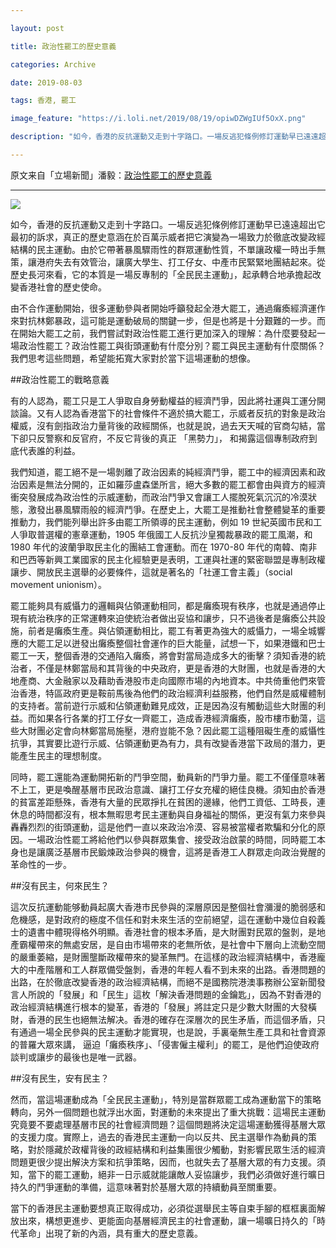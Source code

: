 ```yaml
---

layout: post

title: 政治性罷工的歷史意義

categories: Archive

date: 2019-08-03

tags: 香港, 罷工

image_feature: "https://i.loli.net/2019/08/19/opiwDZWgIUf5OxX.png"

description: "如今，香港的反抗運動又走到十字路口。一場反逃犯條例修訂運動早已遠遠超出它最初的訴求，真正的歷史意涵在於百萬示威者把它演變為一場致力於徹底改變政經結構的民主運動。"

---
```


原文来自「立場新聞」潘毅：[政治性罷工的歷史意義](https://thestandnews.com/politics/%E6%94%BF%E6%B2%BB%E6%80%A7%E7%BD%B7%E5%B7%A5%E7%9A%84%E6%AD%B7%E5%8F%B2%E6%84%8F%E7%BE%A9/)


---
![](https://i.loli.net/2019/08/19/opiwDZWgIUf5OxX.png)

如今，香港的反抗運動又走到十字路口。一場反逃犯條例修訂運動早已遠遠超出它最初的訴求，真正的歷史意涵在於百萬示威者把它演變為一場致力於徹底改變政經結構的民主運動。由於它帶著暴風驟雨性的群眾運動性質，不單讓政權一時出手無策，讓港府失去有效管治，讓廣大學生、打工仔女、中產市民緊緊地團結起來。從歷史長河來看，它的本質是一場反專制的「全民民主運動」，起承轉合地承擔起改變香港社會的歷史使命。

由不合作運動開始，很多運動參與者開始呼籲發起全港大罷工，通過癱瘓經濟運作來對抗林鄭暴政，這可能是運動破局的關鍵一步，但是也將是十分艱難的一步。而在開始大罷工之前，我們嘗試對政治性罷工進行更加深入的理解：為什麼要發起一場政治性罷工？政治性罷工與街頭運動有什麼分別？罷工與民主運動有什麼關係？我們思考這些問題，希望能拓寬大家對於當下這場運動的想像。

##政治性罷工的戰略意義

有的人認為，罷工只是工人爭取自身勞動權益的經濟鬥爭，因此將社運與工運分開談論。又有人認為香港當下的社會條件不適於搞大罷工，示威者反抗的對象是政治權威，沒有劍指政治力量背後的政經關係，也就是說，過去天天喊的官商勾結，當下卻只反警察和反官府，不反它背後的真正 「黑勢力」， 和揭露這個專制政府到底代表誰的利益。

我們知道，罷工絕不是一場剝離了政治因素的純經濟鬥爭，罷工中的經濟因素和政治因素是無法分開的，正如羅莎盧森堡所言，絕大多數的罷工都會由與資方的經濟衝突發展成為政治性的示威運動，而政治鬥爭又會讓工人擺脫死氣沉沉的冷漠狀態，激發出暴風驟雨般的經濟鬥爭。在歷史上，大罷工是推動社會整體變革的重要推動力，我們能列舉出許多由罷工所領導的民主運動，例如 19 世紀英國市民和工人爭取普選權的憲章運動，1905 年俄國工人反抗沙皇獨裁暴政的罷工風潮，和 1980 年代的波蘭爭取民主化的團結工會運動。而在 1970-80 年代的南韓、南非和巴西等新興工業國家的民主化經驗更是表明，工運與社運的緊密聯盟是專制政權讓步、開放民主選舉的必要條件，這就是著名的「社運工會主義」（social movement unionism）。

罷工能夠具有威懾力的邏輯與佔領運動相同，都是癱瘓現有秩序，也就是通過停止現有統治秩序的正常運轉來迫使統治者做出妥協和讓步，只不過後者是癱瘓公共設施，前者是癱瘓生產。與佔領運動相比，罷工有著更為強大的威懾力，一場全城響應的大罷工足以迸發出癱瘓整個社會運作的巨大能量，試想一下，如果港鐵和巴士罷工一天，整個香港的交通陷入癱瘓，將會對當局造成多大的衝擊？須知香港的統治者，不僅是林鄭當局和其背後的中央政府，更是香港的大財團，也就是香港的大地產商、大金融家以及藉助香港股市走向國際市場的內地資本。中共倚重他們來管治香港，特區政府更是鞍前馬後為他們的政治經濟利益服務，他們自然是威權體制的支持者。當前遊行示威和佔領運動難見成效，正是因為沒有觸動這些大財團的利益。而如果各行各業的打工仔女一齊罷工，造成香港經濟癱瘓，股市樓市動蕩，這些大財團必定會向林鄭當局施壓，港府豈能不急？因此罷工這種阻礙生產的威懾性抗爭，其實要比遊行示威、佔領運動更為有力，具有改變香港當下政局的潛力，更能產生民主的理想制度。

同時，罷工還能為運動開拓新的鬥爭空間，動員新的鬥爭力量。罷工不僅僅意味著不上工，更是喚醒基層市民政治意識、讓打工仔女充權的絕佳良機。須知由於香港的貧富差距懸殊，香港有大量的民眾掙扎在貧困的邊緣，他們工資低、工時長，連休息的時間都沒有，根本無暇思考民主運動與自身福祉的關係，更沒有氣力來參與轟轟烈烈的街頭運動，這是他們一直以來政治冷漠、容易被當權者欺騙和分化的原因。一場政治性罷工將給他們以參與群眾集會、接受政治啟蒙的時間，同時罷工本身也是讓廣泛基層市民鍛煉政治參與的機會，這將是香港工人群眾走向政治覺醒的革命性的一步。

##沒有民主，何來民生？

這次反抗運動能够動員起廣大香港市民參與的深層原因是整個社會瀰漫的脆弱感和危機感，是對政府的極度不信任和對未來生活的空前絕望，這在運動中幾位自殺義士的遺書中體現得格外明顯。香港社會的根本矛盾，是大財團對民眾的盤剝，是地產霸權帶來的無處安居，是自由市場帶來的老無所依，是社會中下層向上流動空間的嚴重萎縮，是財團壟斷政權帶來的變革無門。在這樣的政治經濟結構中，香港龐大的中產階層和工人群眾備受盤剝，香港的年輕人看不到未來的出路。香港問題的出路，在於徹底改變香港的政治經濟結構，而絕不是國務院港澳事務辦公室新聞發言人所說的「發展」和「民生」這枚「解決香港問題的金鑰匙」，因為不對香港的政治經濟結構進行根本的變革，香港的「發展」將註定只是少數大財團的大發橫財，香港的民生也絕無法解决。香港的確存在深層次的民生矛盾，而這個矛盾，只有通過一場全民參與的民主運動才能實現，也是說，手裏毫無生產工具和社會資源的普羅大眾來講， 逼迫「癱瘓秩序」、「侵害僱主權利」的罷工，是他們迫使政府談判或讓步的最後也是唯一武器。

##沒有民生，安有民主？

然而，當這場運動成為「全民民主運動」，特別是當群眾罷工成為運動當下的策略轉向，另外一個問題也就浮出水面，對運動的未來提出了重大挑戰：這場民主運動究竟要不要處理基層市民的社會經濟問題？這個問題將決定這場運動獲得基層大眾的支援力度。實際上，過去的香港民主運動一向以反共、民主選舉作為動員的策略，對於隱藏於政權背後的政經結構和利益集團很少觸動，對影響民眾生活的經濟問題更很少提出解決方案和抗爭策略，因而，也就失去了基層大眾的有力支援。須知，當下的罷工運動，絕非一日示威就能讓敵人妥協讓步，我們必須做好進行曠日持久的鬥爭運動的準備，這意味著對於基層大眾的持續動員至關重要。

當下的香港民主運動要想真正取得成功，必須從選舉民主等自束手腳的框框裏面解放出來，構想更進步、更能面向基層經濟民主的社會運動，讓一場曠日持久的「時代革命」出現了新的內涵，具有重大的歷史意義。